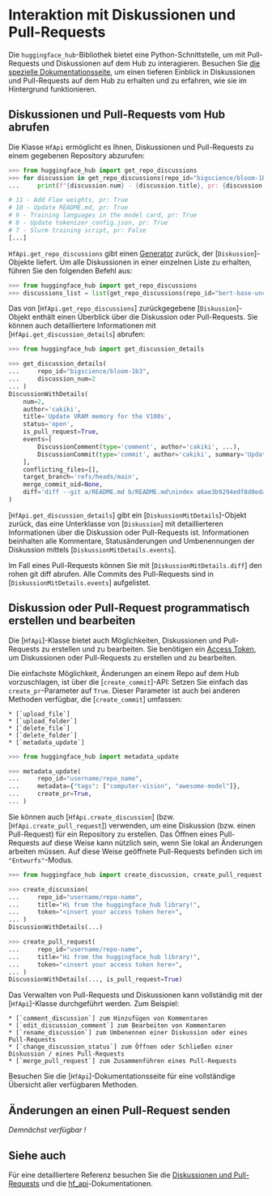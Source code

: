 <!--⚠️ Note that this file is in Markdown but contains specific syntax for our doc-builder (similar to MDX) that may not be
rendered properly in your Markdown viewer.
-->

# Interaktion mit Diskussionen und Pull-Requests

Die `huggingface_hub`-Bibliothek bietet eine Python-Schnittstelle, um mit Pull-Requests und Diskussionen auf dem Hub zu interagieren. Besuchen Sie [die spezielle Dokumentationsseite](https://hf-mirror.com/docs/hub/repositories-pull-requests-discussions), um einen tieferen Einblick in Diskussionen und Pull-Requests auf dem Hub zu erhalten und zu erfahren, wie sie im Hintergrund funktionieren.

## Diskussionen und Pull-Requests vom Hub abrufen

Die Klasse `HfApi` ermöglicht es Ihnen, Diskussionen und Pull-Requests zu einem gegebenen Repository abzurufen:

```python
>>> from huggingface_hub import get_repo_discussions
>>> for discussion in get_repo_discussions(repo_id="bigscience/bloom-1b3"):
...     print(f"{discussion.num} - {discussion.title}, pr: {discussion.is_pull_request}")

# 11 - Add Flax weights, pr: True
# 10 - Update README.md, pr: True
# 9 - Training languages in the model card, pr: True
# 8 - Update tokenizer_config.json, pr: True
# 7 - Slurm training script, pr: False
[...]
```

`HfApi.get_repo_discussions` gibt einen [Generator](https://docs.python.org/3.7/howto/functional.html#generators) zurück, der [`Diskussion`]-Objekte liefert. Um alle Diskussionen in einer einzelnen Liste zu erhalten, führen Sie den folgenden Befehl aus:

```python
>>> from huggingface_hub import get_repo_discussions
>>> discussions_list = list(get_repo_discussions(repo_id="bert-base-uncased"))
```

Das von [`HfApi.get_repo_discussions`] zurückgegebene [`Diskussion`]-Objekt enthält einen Überblick über die Diskussion oder Pull-Requests. Sie können auch detailliertere Informationen mit [`HfApi.get_discussion_details`] abrufen:

```python
>>> from huggingface_hub import get_discussion_details

>>> get_discussion_details(
...     repo_id="bigscience/bloom-1b3",
...     discussion_num=2
... )
DiscussionWithDetails(
    num=2,
    author='cakiki',
    title='Update VRAM memory for the V100s',
    status='open',
    is_pull_request=True,
    events=[
        DiscussionComment(type='comment', author='cakiki', ...),
        DiscussionCommit(type='commit', author='cakiki', summary='Update VRAM memory for the V100s', oid='1256f9d9a33fa8887e1c1bf0e09b4713da96773a', ...),
    ],
    conflicting_files=[],
    target_branch='refs/heads/main',
    merge_commit_oid=None,
    diff='diff --git a/README.md b/README.md\nindex a6ae3b9294edf8d0eda0d67c7780a10241242a7e..3a1814f212bc3f0d3cc8f74bdbd316de4ae7b9e3 100644\n--- a/README.md\n+++ b/README.md\n@@ -132,7 +132,7 [...]',
)
```

[`HfApi.get_discussion_details`] gibt ein [`DiskussionMitDetails`]-Objekt zurück, das eine Unterklasse von [`Diskussion`] mit detaillierteren Informationen über die Diskussion oder Pull-Requests ist. Informationen beinhalten alle Kommentare, Statusänderungen und Umbenennungen der Diskussion mittels [`DiskussionMitDetails.events`].

Im Fall eines Pull-Requests können Sie mit [`DiskussionMitDetails.diff`] den rohen git diff abrufen. Alle Commits des Pull-Requests sind in [`DiskussionMitDetails.events`] aufgelistet.


## Diskussion oder Pull-Request programmatisch erstellen und bearbeiten

Die [`HfApi`]-Klasse bietet auch Möglichkeiten, Diskussionen und Pull-Requests zu erstellen und zu bearbeiten. Sie benötigen ein [Access Token](https://hf-mirror.com/docs/hub/security-tokens), um Diskussionen oder Pull-Requests zu erstellen und zu bearbeiten.

Die einfachste Möglichkeit, Änderungen an einem Repo auf dem Hub vorzuschlagen, ist über die [`create_commit`]-API: Setzen Sie einfach das `create_pr`-Parameter auf `True`. Dieser Parameter ist auch bei anderen Methoden verfügbar, die [`create_commit`] umfassen:

    * [`upload_file`]
    * [`upload_folder`]
    * [`delete_file`]
    * [`delete_folder`]
    * [`metadata_update`]

```python
>>> from huggingface_hub import metadata_update

>>> metadata_update(
...     repo_id="username/repo_name",
...     metadata={"tags": ["computer-vision", "awesome-model"]},
...     create_pr=True,
... )
```

Sie können auch [`HfApi.create_discussion`] (bzw. [`HfApi.create_pull_request`]) verwenden, um eine Diskussion (bzw. einen Pull-Request) für ein Repository zu erstellen. Das Öffnen eines Pull-Requests auf diese Weise kann nützlich sein, wenn Sie lokal an Änderungen arbeiten müssen. Auf diese Weise geöffnete Pull-Requests befinden sich im `"Entwurfs"`-Modus.

```python
>>> from huggingface_hub import create_discussion, create_pull_request

>>> create_discussion(
...     repo_id="username/repo-name",
...     title="Hi from the huggingface_hub library!",
...     token="<insert your access token here>",
... )
DiscussionWithDetails(...)

>>> create_pull_request(
...     repo_id="username/repo-name",
...     title="Hi from the huggingface_hub library!",
...     token="<insert your access token here>",
... )
DiscussionWithDetails(..., is_pull_request=True)
```

Das Verwalten von Pull-Requests und Diskussionen kann vollständig mit der [`HfApi`]-Klasse durchgeführt werden. Zum Beispiel:

    * [`comment_discussion`] zum Hinzufügen von Kommentaren
    * [`edit_discussion_comment`] zum Bearbeiten von Kommentaren
    * [`rename_discussion`] zum Umbenennen einer Diskussion oder eines Pull-Requests
    * [`change_discussion_status`] zum Öffnen oder Schließen einer Diskussion / eines Pull-Requests
    * [`merge_pull_request`] zum Zusammenführen eines Pull-Requests

Besuchen Sie die [`HfApi`]-Dokumentationsseite für eine vollständige Übersicht aller verfügbaren Methoden.

## Änderungen an einen Pull-Request senden

*Demnächst verfügbar !*

## Siehe auch

Für eine detailliertere Referenz besuchen Sie die [Diskussionen und Pull-Requests](../package_reference/community) und die [hf_api](../package_reference/hf_api)-Dokumentationen.
